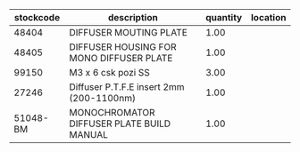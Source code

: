 |stockcode|description|quantity|location|
|---------|-----------|--------|--------|
|48404|DIFFUSER MOUTING PLATE|1.00||
|48405|DIFFUSER HOUSING FOR MONO DIFFUSER PLATE|1.00||
|99150|M3 x 6 csk pozi SS|3.00||
|27246|Diffuser P.T.F.E insert 2mm (200-1100nm)|1.00||
|51048-BM|MONOCHROMATOR DIFFUSER PLATE BUILD MANUAL|1.00||
